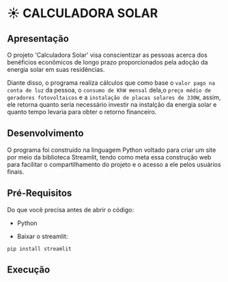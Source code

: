 # ☀️ CALCULADORA SOLAR

## Apresentação

O projeto 'Calculadora Solar' visa conscientizar as pessoas acerca dos benéficios econômicos de longo prazo proporcionados pela adoção da energia solar em suas residências. 

Diante disso, o programa realiza cálculos que como base o `valor pago na conta de luz` da pessoa, o `consumo de KhW mensal` dela,o `preço médio de geradores fotovoltaicos` e a `instalação de placas solares de 330W`, assim, ele retorna quanto seria necessário investir na instalção da energia solar e quanto tempo levaria para obter o retorno financeiro. 

## Desenvolvimento

O programa foi construido na linguagem Python voltado para criar um site por meio da biblioteca Streamlit, tendo como meta essa construção web para facilitar o compartilhamento do projeto e o acesso a ele pelos usuários finais.

## Pré-Requisitos
Do que você precisa antes de abrir o código:

  - Python
  
  - Baixar o streamlit:
  ```
  pip install streamlit
  ```

## Execução
